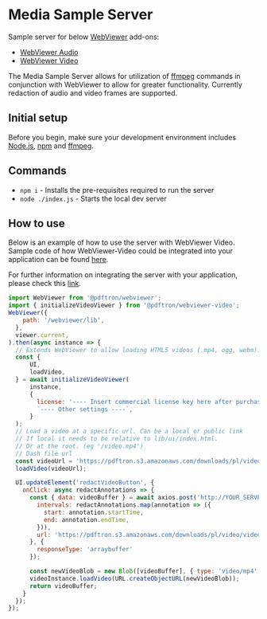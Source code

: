 # Media Sample Server

Sample server for below [WebViewer](https://www.pdftron.com/documentation/web/) add-ons:

- [WebViewer Audio](https://github.com/XodoDocs/WebViewer-audio)
- [WebViewer Video](https://github.com/XodoDocs/WebViewer-video)

The Media Sample Server allows for utilization of [ffmpeg](https://ffmpeg.org/) commands in conjunction with WebViewer to allow for greater functionality. Currently redaction of audio and video frames are supported.

## Initial setup

Before you begin, make sure your development environment includes [Node.js](https://nodejs.org/en/), [npm](https://www.npmjs.com/get-npm) and [ffmpeg](https://ffmpeg.org/download.html).

## Commands

- `npm i` - Installs the pre-requisites required to run the server
- `node ./index.js` - Starts the local dev server

## How to use

Below is an example of how to use the server with WebViewer Video. Sample code of how WebViewer-Video could be integrated into your application can be found [here](https://github.com/pdftron/WebViewer-video-sample).

For further information on integrating the server with your application, please check this [link](https://www.pdftron.com/documentation/web/guides/video/server-component/).

```javascript
import WebViewer from '@pdftron/webviewer';
import { initializeVideoViewer } from '@pdftron/webviewer-video';
WebViewer({
    path: '/webviewer/lib',
  },
  viewer.current,
).then(async instance => {
  // Extends WebViewer to allow loading HTML5 videos (.mp4, ogg, webm).
  const {
      UI,
      loadVideo,
  } = await initializeVideoViewer(
      instance,
      {
        license: '---- Insert commercial license key here after purchase ----',
        `---- Other settings ----`,
      }
  );
  // Load a video at a specific url. Can be a local or public link
  // If local it needs to be relative to lib/ui/index.html.
  // Or at the root. (eg '/video.mp4')
  // Dash file url
  const videoUrl = 'https://pdftron.s3.amazonaws.com/downloads/pl/video/video.mp4';
  loadVideo(videoUrl);

  UI.updateElement('redactVideoButton', {
    onClick: async redactAnnotations => {
      const { data: videoBuffer } = await axios.post('http://YOUR_SERVER_HERE/video/redact', {
        intervals: redactAnnotations.map(annotation => ({
          start: annotation.startTime,
          end: annotation.endTime,
        })),
        url: 'https://pdftron.s3.amazonaws.com/downloads/pl/video/video.mp4',
      }, {
        responseType: 'arraybuffer'
      });

      const newVideoBlob = new Blob([videoBuffer], { type: 'video/mp4' });
      videoInstance.loadVideo(URL.createObjectURL(newVideoBlob));
      return videoBuffer;
    }
  });
});
```